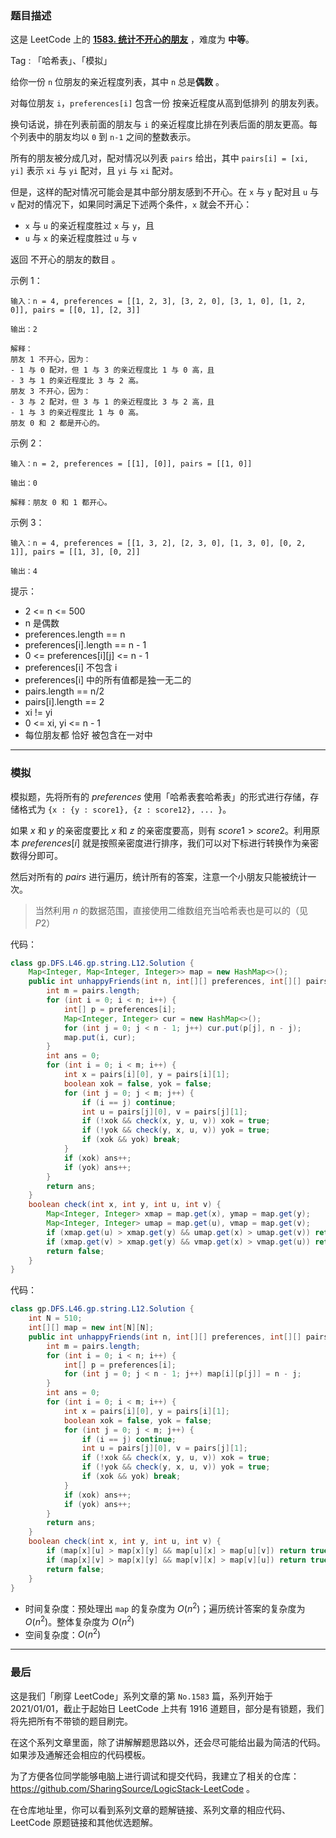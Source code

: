 ### 题目描述

这是 LeetCode 上的 **[1583. 统计不开心的朋友](https://leetcode-cn.com/problems/count-unhappy-friends/solution/gong-shui-san-xie-ha-xi-biao-mo-ni-ti-by-2qy0/)** ，难度为 **中等**。

Tag : 「哈希表」、「模拟」



给你一份 `n` 位朋友的亲近程度列表，其中 `n` 总是**偶数** 。

对每位朋友 `i`，`preferences[i]` 包含一份 按亲近程度从高到低排列 的朋友列表。

换句话说，排在列表前面的朋友与 `i` 的亲近程度比排在列表后面的朋友更高。每个列表中的朋友均以 `0` 到 `n-1` 之间的整数表示。

所有的朋友被分成几对，配对情况以列表 `pairs` 给出，其中 `pairs[i] = [xi, yi]` 表示 `xi` 与 `yi` 配对，且 `yi` 与 `xi` 配对。

但是，这样的配对情况可能会是其中部分朋友感到不开心。在 `x` 与 `y` 配对且 `u` 与 `v` 配对的情况下，如果同时满足下述两个条件，`x` 就会不开心：

* `x` 与 `u` 的亲近程度胜过 `x` 与 `y`，且
* `u` 与 `x` 的亲近程度胜过 `u` 与 `v`

返回 不开心的朋友的数目 。


示例 1：
```
输入：n = 4, preferences = [[1, 2, 3], [3, 2, 0], [3, 1, 0], [1, 2, 0]], pairs = [[0, 1], [2, 3]]

输出：2

解释：
朋友 1 不开心，因为：
- 1 与 0 配对，但 1 与 3 的亲近程度比 1 与 0 高，且
- 3 与 1 的亲近程度比 3 与 2 高。
朋友 3 不开心，因为：
- 3 与 2 配对，但 3 与 1 的亲近程度比 3 与 2 高，且
- 1 与 3 的亲近程度比 1 与 0 高。
朋友 0 和 2 都是开心的。
```
示例 2：
```
输入：n = 2, preferences = [[1], [0]], pairs = [[1, 0]]

输出：0

解释：朋友 0 和 1 都开心。
```
示例 3：
```
输入：n = 4, preferences = [[1, 3, 2], [2, 3, 0], [1, 3, 0], [0, 2, 1]], pairs = [[1, 3], [0, 2]]

输出：4
```

提示：
* 2 <= n <= 500
* n 是偶数
* preferences.length == n
* preferences[i].length == n - 1
* 0 <= preferences[i][j] <= n - 1
* preferences[i] 不包含 i
* preferences[i] 中的所有值都是独一无二的
* pairs.length == n/2
* pairs[i].length == 2
* xi != yi
* 0 <= xi, yi <= n - 1
* 每位朋友都 恰好 被包含在一对中

---

### 模拟

模拟题，先将所有的 $preferences$ 使用「哈希表套哈希表」的形式进行存储，存储格式为 `{x : {y : score1}, {z : score12}, ... }`。

如果 $x$ 和 $y$ 的亲密度要比 $x$ 和 $z$ 的亲密度要高，则有 $score1 > score2$。利用原本 $preferences[i]$ 就是按照亲密度进行排序，我们可以对下标进行转换作为亲密数得分即可。

然后对所有的 $pairs$ 进行遍历，统计所有的答案，注意一个小朋友只能被统计一次。

> 当然利用 $n$ 的数据范围，直接使用二维数组充当哈希表也是可以的（见 $P2$）

代码：
```Java
class gp.DFS.L46.gp.string.L12.Solution {
    Map<Integer, Map<Integer, Integer>> map = new HashMap<>();
    public int unhappyFriends(int n, int[][] preferences, int[][] pairs) {
        int m = pairs.length;
        for (int i = 0; i < n; i++) {
            int[] p = preferences[i];
            Map<Integer, Integer> cur = new HashMap<>();
            for (int j = 0; j < n - 1; j++) cur.put(p[j], n - j);
            map.put(i, cur);
        }
        int ans = 0;
        for (int i = 0; i < m; i++) {
            int x = pairs[i][0], y = pairs[i][1];
            boolean xok = false, yok = false;
            for (int j = 0; j < m; j++) {
                if (i == j) continue;
                int u = pairs[j][0], v = pairs[j][1];
                if (!xok && check(x, y, u, v)) xok = true;
                if (!yok && check(y, x, u, v)) yok = true;
                if (xok && yok) break;
            }
            if (xok) ans++;
            if (yok) ans++;
        }
        return ans;
    }
    boolean check(int x, int y, int u, int v) {
        Map<Integer, Integer> xmap = map.get(x), ymap = map.get(y);
        Map<Integer, Integer> umap = map.get(u), vmap = map.get(v);
        if (xmap.get(u) > xmap.get(y) && umap.get(x) > umap.get(v)) return true;
        if (xmap.get(v) > xmap.get(y) && vmap.get(x) > vmap.get(u)) return true;
        return false;
    }
}
```

代码：
```Java
class gp.DFS.L46.gp.string.L12.Solution {
    int N = 510;
    int[][] map = new int[N][N];
    public int unhappyFriends(int n, int[][] preferences, int[][] pairs) {
        int m = pairs.length;
        for (int i = 0; i < n; i++) {
            int[] p = preferences[i];
            for (int j = 0; j < n - 1; j++) map[i][p[j]] = n - j;
        }
        int ans = 0;
        for (int i = 0; i < m; i++) {
            int x = pairs[i][0], y = pairs[i][1];
            boolean xok = false, yok = false;
            for (int j = 0; j < m; j++) {
                if (i == j) continue;
                int u = pairs[j][0], v = pairs[j][1];
                if (!xok && check(x, y, u, v)) xok = true;
                if (!yok && check(y, x, u, v)) yok = true;
                if (xok && yok) break;
            }
            if (xok) ans++;
            if (yok) ans++;
        }
        return ans;
    }
    boolean check(int x, int y, int u, int v) {
        if (map[x][u] > map[x][y] && map[u][x] > map[u][v]) return true;
        if (map[x][v] > map[x][y] && map[v][x] > map[v][u]) return true;
        return false;
    }
}
```
* 时间复杂度：预处理出 `map` 的复杂度为 $O(n^2)$；遍历统计答案的复杂度为 $O(n^2)$。整体复杂度为 $O(n^2)$
* 空间复杂度：$O(n^2)$

---

### 最后

这是我们「刷穿 LeetCode」系列文章的第 `No.1583` 篇，系列开始于 2021/01/01，截止于起始日 LeetCode 上共有 1916 道题目，部分是有锁题，我们将先把所有不带锁的题目刷完。

在这个系列文章里面，除了讲解解题思路以外，还会尽可能给出最为简洁的代码。如果涉及通解还会相应的代码模板。

为了方便各位同学能够电脑上进行调试和提交代码，我建立了相关的仓库：https://github.com/SharingSource/LogicStack-LeetCode 。

在仓库地址里，你可以看到系列文章的题解链接、系列文章的相应代码、LeetCode 原题链接和其他优选题解。

